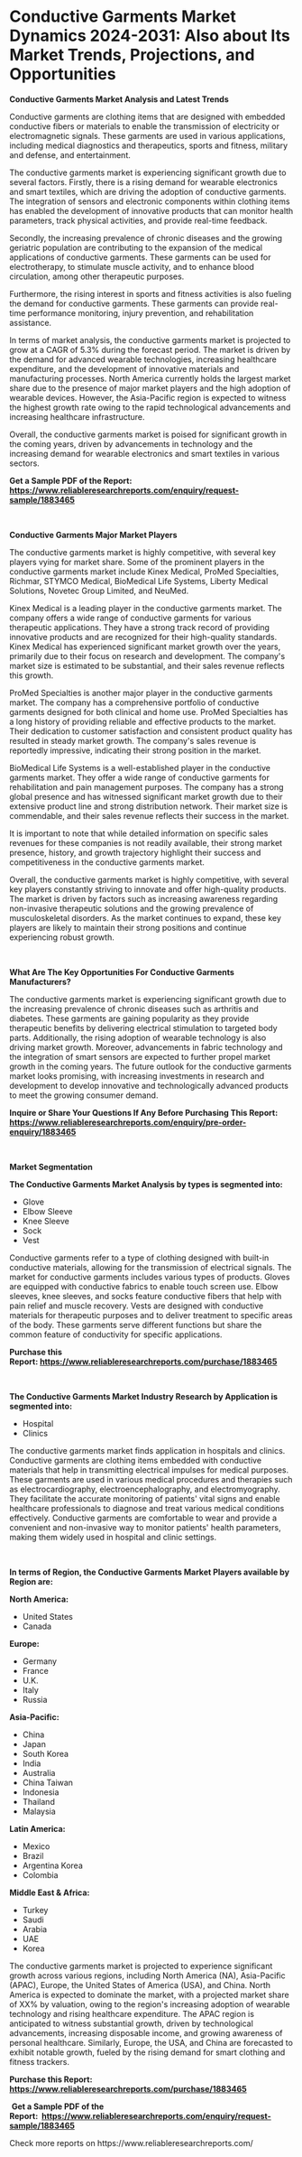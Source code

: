<p><h1>Conductive Garments Market Dynamics 2024-2031: Also about Its Market Trends, Projections, and Opportunities</h1></p><p><strong>Conductive Garments Market Analysis and Latest Trends</strong></p>
<p><p>Conductive garments are clothing items that are designed with embedded conductive fibers or materials to enable the transmission of electricity or electromagnetic signals. These garments are used in various applications, including medical diagnostics and therapeutics, sports and fitness, military and defense, and entertainment.</p><p>The conductive garments market is experiencing significant growth due to several factors. Firstly, there is a rising demand for wearable electronics and smart textiles, which are driving the adoption of conductive garments. The integration of sensors and electronic components within clothing items has enabled the development of innovative products that can monitor health parameters, track physical activities, and provide real-time feedback.</p><p>Secondly, the increasing prevalence of chronic diseases and the growing geriatric population are contributing to the expansion of the medical applications of conductive garments. These garments can be used for electrotherapy, to stimulate muscle activity, and to enhance blood circulation, among other therapeutic purposes.</p><p>Furthermore, the rising interest in sports and fitness activities is also fueling the demand for conductive garments. These garments can provide real-time performance monitoring, injury prevention, and rehabilitation assistance.</p><p>In terms of market analysis, the conductive garments market is projected to grow at a CAGR of 5.3% during the forecast period. The market is driven by the demand for advanced wearable technologies, increasing healthcare expenditure, and the development of innovative materials and manufacturing processes. North America currently holds the largest market share due to the presence of major market players and the high adoption of wearable devices. However, the Asia-Pacific region is expected to witness the highest growth rate owing to the rapid technological advancements and increasing healthcare infrastructure.</p><p>Overall, the conductive garments market is poised for significant growth in the coming years, driven by advancements in technology and the increasing demand for wearable electronics and smart textiles in various sectors.</p></p>
<p><strong>Get a Sample PDF of the Report:&nbsp; <a href="https://www.reliableresearchreports.com/enquiry/request-sample/1883465">https://www.reliableresearchreports.com/enquiry/request-sample/1883465</a></strong></p>
<p>&nbsp;</p>
<p><strong>Conductive Garments Major Market Players</strong></p>
<p><p>The conductive garments market is highly competitive, with several key players vying for market share. Some of the prominent players in the conductive garments market include Kinex Medical, ProMed Specialties, Richmar, STYMCO Medical, BioMedical Life Systems, Liberty Medical Solutions, Novetec Group Limited, and NeuMed.</p><p>Kinex Medical is a leading player in the conductive garments market. The company offers a wide range of conductive garments for various therapeutic applications. They have a strong track record of providing innovative products and are recognized for their high-quality standards. Kinex Medical has experienced significant market growth over the years, primarily due to their focus on research and development. The company's market size is estimated to be substantial, and their sales revenue reflects this growth.</p><p>ProMed Specialties is another major player in the conductive garments market. The company has a comprehensive portfolio of conductive garments designed for both clinical and home use. ProMed Specialties has a long history of providing reliable and effective products to the market. Their dedication to customer satisfaction and consistent product quality has resulted in steady market growth. The company's sales revenue is reportedly impressive, indicating their strong position in the market.</p><p>BioMedical Life Systems is a well-established player in the conductive garments market. They offer a wide range of conductive garments for rehabilitation and pain management purposes. The company has a strong global presence and has witnessed significant market growth due to their extensive product line and strong distribution network. Their market size is commendable, and their sales revenue reflects their success in the market.</p><p>It is important to note that while detailed information on specific sales revenues for these companies is not readily available, their strong market presence, history, and growth trajectory highlight their success and competitiveness in the conductive garments market.</p><p>Overall, the conductive garments market is highly competitive, with several key players constantly striving to innovate and offer high-quality products. The market is driven by factors such as increasing awareness regarding non-invasive therapeutic solutions and the growing prevalence of musculoskeletal disorders. As the market continues to expand, these key players are likely to maintain their strong positions and continue experiencing robust growth.</p></p>
<p>&nbsp;</p>
<p><strong>What Are The Key Opportunities For Conductive Garments Manufacturers?</strong></p>
<p><p>The conductive garments market is experiencing significant growth due to the increasing prevalence of chronic diseases such as arthritis and diabetes. These garments are gaining popularity as they provide therapeutic benefits by delivering electrical stimulation to targeted body parts. Additionally, the rising adoption of wearable technology is also driving market growth. Moreover, advancements in fabric technology and the integration of smart sensors are expected to further propel market growth in the coming years. The future outlook for the conductive garments market looks promising, with increasing investments in research and development to develop innovative and technologically advanced products to meet the growing consumer demand.</p></p>
<p><strong>Inquire or Share Your Questions If Any Before Purchasing This Report: <a href="https://www.reliableresearchreports.com/enquiry/pre-order-enquiry/1883465">https://www.reliableresearchreports.com/enquiry/pre-order-enquiry/1883465</a></strong></p>
<p>&nbsp;</p>
<p><strong>Market Segmentation</strong></p>
<p><strong>The Conductive Garments Market Analysis by types is segmented into:</strong></p>
<p><ul><li>Glove</li><li>Elbow Sleeve</li><li>Knee Sleeve</li><li>Sock</li><li>Vest</li></ul></p>
<p><p>Conductive garments refer to a type of clothing designed with built-in conductive materials, allowing for the transmission of electrical signals. The market for conductive garments includes various types of products. Gloves are equipped with conductive fabrics to enable touch screen use. Elbow sleeves, knee sleeves, and socks feature conductive fibers that help with pain relief and muscle recovery. Vests are designed with conductive materials for therapeutic purposes and to deliver treatment to specific areas of the body. These garments serve different functions but share the common feature of conductivity for specific applications.</p></p>
<p><strong>Purchase this Report:&nbsp;<a href="https://www.reliableresearchreports.com/purchase/1883465">https://www.reliableresearchreports.com/purchase/1883465</a></strong></p>
<p>&nbsp;</p>
<p><strong>The Conductive Garments Market Industry Research by Application is segmented into:</strong></p>
<p><ul><li>Hospital</li><li>Clinics</li></ul></p>
<p><p>The conductive garments market finds application in hospitals and clinics. Conductive garments are clothing items embedded with conductive materials that help in transmitting electrical impulses for medical purposes. These garments are used in various medical procedures and therapies such as electrocardiography, electroencephalography, and electromyography. They facilitate the accurate monitoring of patients' vital signs and enable healthcare professionals to diagnose and treat various medical conditions effectively. Conductive garments are comfortable to wear and provide a convenient and non-invasive way to monitor patients' health parameters, making them widely used in hospital and clinic settings.</p></p>
<p>&nbsp;</p>
<p><strong>In terms of Region, the Conductive Garments Market Players available by Region are:</strong></p>
<p>
    <p> <strong> North America: </strong>
        <ul>
            <li>United States</li>
            <li>Canada</li>
        </ul>
        </p> 
    <p> <strong> Europe: </strong>
        <ul>
            <li>Germany</li>
            <li>France</li>
            <li>U.K.</li>
            <li>Italy</li>
            <li>Russia</li>
        </ul>
        </p> 
    <p> <strong> Asia-Pacific: </strong>
        <ul>
            <li>China</li>
            <li>Japan</li>
            <li>South Korea</li>
            <li>India</li>
            <li>Australia</li>
            <li>China Taiwan</li>
            <li>Indonesia</li>
            <li>Thailand</li>
            <li>Malaysia</li>
        </ul>
        </p> 
    <p> <strong> Latin America: </strong>
        <ul>
            <li>Mexico</li>
            <li>Brazil</li>
            <li>Argentina Korea</li>
            <li>Colombia</li>
        </ul>
        </p> 
    <p> <strong> Middle East & Africa: </strong>
        <ul>
            <li>Turkey</li>
            <li>Saudi</li>
            <li>Arabia</li>
            <li>UAE</li>
            <li>Korea</li>
        </ul>
    </p>
    </p>
<p><p>The conductive garments market is projected to experience significant growth across various regions, including North America (NA), Asia-Pacific (APAC), Europe, the United States of America (USA), and China. North America is expected to dominate the market, with a projected market share of XX% by valuation, owing to the region's increasing adoption of wearable technology and rising healthcare expenditure. The APAC region is anticipated to witness substantial growth, driven by technological advancements, increasing disposable income, and growing awareness of personal healthcare. Similarly, Europe, the USA, and China are forecasted to exhibit notable growth, fueled by the rising demand for smart clothing and fitness trackers.</p></p>
<p><strong>Purchase this Report: <a href="https://www.reliableresearchreports.com/purchase/1883465">https://www.reliableresearchreports.com/purchase/1883465</a></strong></p>
<p>&nbsp;<strong>Get a Sample PDF of the Report:&nbsp;&nbsp;<a href="https://www.reliableresearchreports.com/enquiry/request-sample/1883465">https://www.reliableresearchreports.com/enquiry/request-sample/1883465</a></strong></p>
<p><strong></strong></p>
<p>Check more reports on https://www.reliableresearchreports.com/</p>